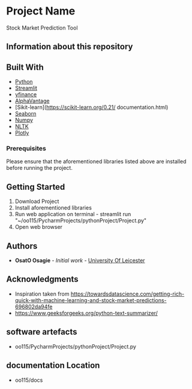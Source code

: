 # Project Name
Stock Market Prediction Tool
## Information about this repository

## Built With

* [Python](https://docs.python.org/3/)  
* [Streamlit](https://docs.streamlit.io/en/stable/ )
* [yfinance](https://pypi.org/project/yfinance/ )
* [AlphaVantage](https://www.alphavantage.co/documentation/ ) 
* [Sikit-learn](https://scikit-learn.org/0.21/ documentation.html)
* [Seaborn](https://seaborn.pydata.org/introduction.html)
* [Numpy](https://numpy.org/doc/stable/)
* [NLTK](https://www.nltk.org/ )
* [Plotly](https://plotly.com/python/ )

### Prerequisites
Please ensure that the aforementioned libraries listed above are installed before running the project.

## Getting Started

1. Download Project
2. Install aforementioned libraries
3. Run web application on terminal -  streamlit run "~/oo115/PycharmProjects/pythonProject/Project.py"
4. Open web browser 

## Authors

* **OsatO Osagie** - *Initial work* - [University Of Leicester](https://campus.cs.le.ac.uk/gitlab/ug_project/20-21/oo115/)

## Acknowledgments

* Inspiration taken from https://towardsdatascience.com/getting-rich-quick-with-machine-learning-and-stock-market-predictions-696802da94fe
* https://www.geeksforgeeks.org/python-text-summarizer/ 


## software artefacts

* oo115/PycharmProjects/pythonProject/Project.py

## documentation Location 

* oo115/docs

